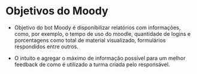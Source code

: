 # Objetivos do Moody 
 

- Objetivo do bot Moody é disponibilizar relatórios com informações, como, por exemplo, o tempo de uso do moodle,
quantidade de logins e porcentagens como total de material visualizado, formulários respondidos entre outros.

- O intuito e agregar o máximo de informação possível para um melhor feedback de como é utilizado a turma criada pelo responsável.
